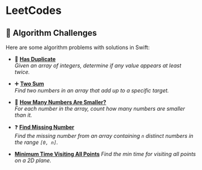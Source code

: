 # LeetCodes

## 🧠 Algorithm Challenges

Here are some algorithm problems with solutions in Swift:

- 🔁 **[Has Duplicate](./hasDuplicate.swift)**  
  *Given an array of integers, determine if any value appears at least twice.*

- ➕ **[Two Sum](./TwoSum.swift)**  
  *Find two numbers in an array that add up to a specific target.*

- 🔢 **[How Many Numbers Are Smaller?](./HowManyNumsAreSmaller.swift)**  
  *For each number in the array, count how many numbers are smaller than it.*

- ❓ **[Find Missing Number](./findMissingNumber.swift)**  
  *Find the missing number from an array containing `n` distinct numbers in the range `[0, n]`.*

- **[Minimum Time Visiting All Points](./MinimumTimeVisitingAllPoints.swift)**
    *Find the min time for visiting all points on a 2D plane.*